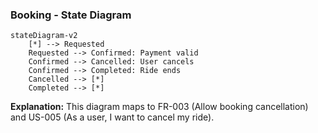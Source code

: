 ### Booking - State Diagram
```mermaid
stateDiagram-v2
    [*] --> Requested
    Requested --> Confirmed: Payment valid
    Confirmed --> Cancelled: User cancels
    Confirmed --> Completed: Ride ends
    Cancelled --> [*]
    Completed --> [*]
```
**Explanation:** This diagram maps to FR-003 (Allow booking cancellation) and US-005 (As a user, I want to cancel my ride).